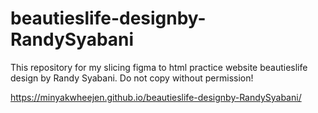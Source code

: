 # beautieslife-designby-RandySyabani
This repository for my slicing figma to html practice website beautieslife design by Randy Syabani. Do not copy without permission!

https://minyakwheejen.github.io/beautieslife-designby-RandySyabani/
